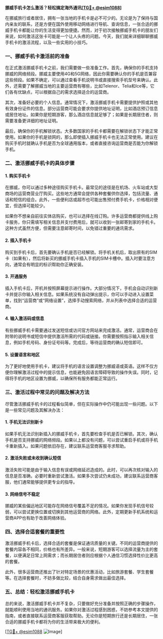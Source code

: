 **挪威手机卡怎么激活？轻松搞定海外通讯[[TG💪+ @esim1088](https://t.me/s/esim1088)]**

在挪威旅行或者居住，拥有一张当地的手机卡是必不可少的。无论是为了保持与国内亲友的联系，还是方便在国外使用移动网络进行导航、查询信息，一张合适的挪威手机卡都能让你的生活变得更加便捷。然而，对于初次接触挪威手机卡的朋友们来说，如何激活这张卡可能是一个让人头疼的问题。今天，我们就来详细聊聊挪威手机卡的激活流程，以及一些实用的小技巧。

### **一、挪威手机卡激活前的准备**

在正式激活挪威手机卡之前，我们需要做一些准备工作。首先，确保你的手机支持挪威的网络频段。挪威主要使用4G和5G网络，因此你需要确认你的手机是否兼容这些频段。如果不确定，可以通过查看手机说明书或直接搜索手机型号来确认。此外，还需要了解挪威当地的主要运营商有哪些，比如Telenor、Telia和Ice等，它们各有优缺点，可以根据自己的需求选择适合的运营商。

其次，准备好必要的个人信息。通常情况下，激活挪威手机卡需要提供护照或其他有效身份证件的信息。部分运营商可能会要求你提供地址证明，比如酒店预订信息或居住地址。如果你是短期游客，那么酒店信息就足够了；如果是长期居住者，则需要准备更详细的地址证明。

最后，确保你的手机解锁状态。大多数国家的手机卡都需要在解锁状态下才能正常使用。如果你的手机是锁网的，那么即使插入挪威手机卡也无法正常使用。建议在购买手机时就确认手机是否为全球通用版本，或者直接咨询运营商是否能为你解锁手机。

### **二、激活挪威手机卡的具体步骤**

#### **1. 购买手机卡**

在挪威，你可以通过多种途径购买手机卡。最常见的途径是在机场、火车站或大型商场的运营商营业厅购买。这些地方通常会提供各种套餐供你选择，包括流量、通话和短信的组合。此外，一些便利店或超市也可能出售预付费手机卡，价格相对便宜，但选择可能较少。

如果你不想亲自前往实体店购买，也可以选择在线订购。许多运营商都提供线上购卡服务，你只需填写相关信息并支付费用后，就可以收到一张邮寄到家的手机卡。这种方式虽然方便，但需要注意邮寄时间，以免错过重要的通讯需求。

#### **2. 插入手机卡**

购买到手机卡后，首先要确认手机是否已经解锁。将手机关机后，取出原有的SIM卡（如果有），然后将新买的挪威手机卡插入手机的SIM卡槽中。插入时要注意方向，通常会有明显的标识帮助你正确安装。

#### **3. 开通服务**

插入手机卡后，开机并按照屏幕提示进行操作。大部分情况下，手机会自动识别新卡并提示你输入相关信息。如果系统没有自动弹出提示，你可以手动进入设置菜单，找到“运营商”或“网络设置”，选择手动搜索网络，并从列表中选择合适的运营商。

#### **4. 输入激活码或信息**

有些挪威手机卡需要通过发送短信或访问官方网站来完成激活。通常，运营商会在附带的说明书或短信中提供激活所需的代码或链接。你需要按照指示输入相关信息，例如手机号码、身份证号码等。完成后，等待运营商的确认短信即可。

#### **5. 设置语言和地区**

为了更好地使用手机卡，建议将手机的语言设置调整为挪威语或英语。这样不仅方便你理解激活过程中的提示信息，也能避免因语言障碍导致的操作失误。同时，记得将手机的地区设置为挪威，以确保所有服务都能正常运行。

### **三、激活过程中常见的问题及解决方法**

尽管激活挪威手机卡的过程看似简单，但在实际操作中仍可能出现一些问题。以下是一些常见问题及其解决办法：

#### **1. 手机无法识别新卡**

如果手机无法识别新插入的挪威手机卡，首先要检查手机是否已解锁。其次，确认手机是否支持挪威的网络频段。如果以上都没有问题，可以尝试重启手机或将手机卡重新插入。如果问题依旧存在，建议联系运营商客服寻求帮助。

#### **2. 激活失败或未收到确认短信**

激活失败可能是由于输入信息有误或网络延迟造成的。此时，可以再次核对输入的信息是否准确，必要时重新尝试激活。如果多次尝试仍未成功，建议联系运营商客服，他们通常能够提供更专业的指导。

#### **3. 网络信号不稳定**

挪威的某些偏远地区可能存在网络信号覆盖不足的情况。如果你发现手机信号较弱，可以尝试更换位置或切换到其他运营商的网络。此外，定期更新手机系统和运营商APP也有助于改善网络体验。

### **四、选择合适套餐的重要性**

激活挪威手机卡后，选择合适的套餐是保证通讯质量的关键。不同的运营商提供的套餐内容各不相同，价格也有所差异。一般来说，短期游客可以选择流量为主的套餐，以便满足日常上网需求；而长期居住者则应根据个人通信习惯选择性价比更高的套餐。

此外，很多运营商还推出了针对特定场景的优惠活动，比如旅游套餐、学生套餐等。在选择套餐时，不妨多做比较，结合自身需求做出最佳选择。

### **五、总结：轻松激活挪威手机卡**

总的来说，激活挪威手机卡并不复杂，只要做好充分准备并按照正确的步骤操作，就能顺利使用当地的通讯服务。如果你对激活过程感到困惑，不妨参考本文提供的指南，或者直接联系运营商客服获取帮助。无论你是短期旅行还是长期居住，一张合适的挪威手机卡都将为你的生活带来极大的便利。

[[TG💪+ @esim1088](https://t.me/s/esim1088) ![Image](https://i.postimg.cc/4NQfJmqS/Snipaste-2025-05-13-00-14-12.png)]